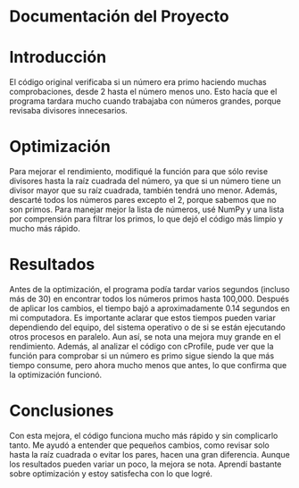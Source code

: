 # Documentación del Proyecto
# Introducción
El código original verificaba si un número era primo haciendo muchas comprobaciones, desde 2 hasta el número menos uno. Esto hacía que el programa tardara mucho cuando trabajaba con números grandes, porque revisaba divisores innecesarios.
# Optimización
Para mejorar el rendimiento, modifiqué la función para que sólo revise divisores hasta la raíz cuadrada del número, ya que si un número tiene un divisor mayor que su raíz cuadrada, también tendrá uno menor. Además, descarté todos los números pares excepto el 2, porque sabemos que no son primos. Para manejar mejor la lista de números, usé NumPy y una lista por comprensión para filtrar los primos, lo que dejó el código más limpio y mucho más rápido.
# Resultados
Antes de la optimización, el programa podía tardar varios segundos (incluso más de 30) en encontrar todos los números primos hasta 100,000. Después de aplicar los cambios, el tiempo bajó a aproximadamente 0.14 segundos en mi computadora. Es importante aclarar que estos tiempos pueden variar dependiendo del equipo, del sistema operativo o de si se están ejecutando otros procesos en paralelo. Aun así, se nota una mejora muy grande en el rendimiento. Además, al analizar el código con cProfile, pude ver que la función para comprobar si un número es primo sigue siendo la que más tiempo consume, pero ahora mucho menos que antes, lo que confirma que la optimización funcionó.
# Conclusiones
Con esta mejora, el código funciona mucho más rápido y sin complicarlo tanto. Me ayudó a entender que pequeños cambios, como revisar solo hasta la raíz cuadrada o evitar los pares, hacen una gran diferencia. Aunque los resultados pueden variar un poco, la mejora se nota. Aprendí bastante sobre optimización y estoy satisfecha con lo que logré.


